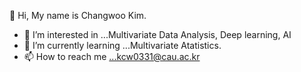 👋 Hi, My name is Changwoo Kim.
 - 👀 I’m interested in ...Multivariate Data Analysis, Deep learning, AI
 - 🌱 I’m currently learning ...Multivariate Atatistics.
 - 📫 How to reach me ...kcw0331@cau.ac.kr

<!---
kcw0331/kcw0331 is a ✨ special ✨ repository because its `README.md` (this file) appears on your GitHub profile.
You can click the Preview link to take a look at your changes.
--->
